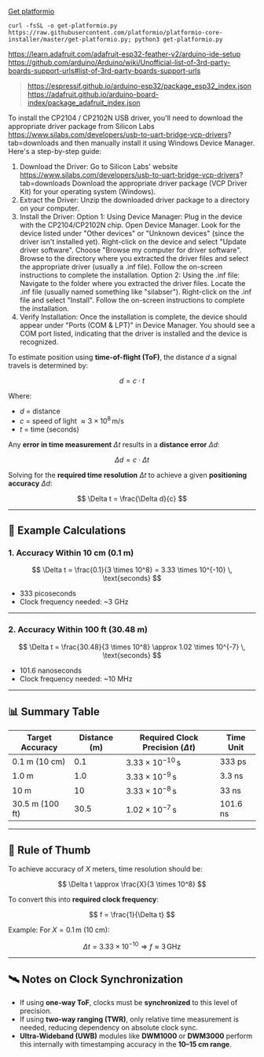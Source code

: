 [Get platformio](https://raw.githubusercontent.com/platformio/platformio-core-installer/master/get-platformio.py)

```
curl -fsSL -o get-platformio.py https://raw.githubusercontent.com/platformio/platformio-core-installer/master/get-platformio.py; python3 get-platformio.py
```

https://learn.adafruit.com/adafruit-esp32-feather-v2/arduino-ide-setup
https://github.com/arduino/Arduino/wiki/Unofficial-list-of-3rd-party-boards-support-urls#list-of-3rd-party-boards-support-urls


> https://espressif.github.io/arduino-esp32/package_esp32_index.json
> https://adafruit.github.io/arduino-board-index/package_adafruit_index.json

To install the CP2104 / CP2102N USB driver, you'll need to download the appropriate driver package from Silicon Labs https://www.silabs.com/developers/usb-to-uart-bridge-vcp-drivers? tab=downloads and then manually install it using Windows Device Manager. 
Here's a step-by-step guide:
1. Download the Driver:
Go to Silicon Labs' website https://www.silabs.com/developers/usb-to-uart-bridge-vcp-drivers? tab=downloads
Download the appropriate driver package (VCP Driver Kit) for your operating system (Windows). 
2. Extract the Driver:
Unzip the downloaded driver package to a directory on your computer. 
3. Install the Driver:
Option 1: Using Device Manager:
Plug in the device with the CP2104/CP2102N chip. 
Open Device Manager. 
Look for the device listed under "Other devices" or "Unknown devices" (since the driver isn't installed yet). 
Right-click on the device and select "Update driver software". 
Choose "Browse my computer for driver software". 
Browse to the directory where you extracted the driver files and select the appropriate driver (usually a .inf file). 
Follow the on-screen instructions to complete the installation. 
Option 2: Using the .inf file:
Navigate to the folder where you extracted the driver files. 
Locate the .inf file (usually named something like "silabser"). 
Right-click on the .inf file and select "Install". 
Follow the on-screen instructions to complete the installation. 
4. Verify Installation:
Once the installation is complete, the device should appear under "Ports (COM & LPT)" in Device Manager.
You should see a COM port listed, indicating that the driver is installed and the device is recognized.



To estimate position using **time-of-flight (ToF)**, the distance $d$ a signal travels is determined by:

$$
d = c \cdot t
$$

Where:
- $d$ = distance
- $c$ = speed of light $\approx 3 \times 10^8 \, \text{m/s}$
- $t$ = time (seconds)

Any **error in time measurement** $\Delta t$ results in a **distance error** $\Delta d$:

$$
\Delta d = c \cdot \Delta t
$$

Solving for the **required time resolution** $\Delta t$ to achieve a given **positioning accuracy** $\Delta d$:

$$
\Delta t = \frac{\Delta d}{c}
$$

---

## 🎯 Example Calculations

### 1. Accuracy Within 10 cm (0.1 m)

$$
\Delta t = \frac{0.1}{3 \times 10^8} = 3.33 \times 10^{-10} \, \text{seconds}
$$

- 333 picoseconds
- Clock frequency needed: ~3 GHz

---

### 2. Accuracy Within 100 ft (30.48 m)

$$
\Delta t = \frac{30.48}{3 \times 10^8} \approx 1.02 \times 10^{-7} \, \text{seconds}
$$

- 101.6 nanoseconds
- Clock frequency needed: ~10 MHz

---

## 📊 Summary Table

| **Target Accuracy** | **Distance (m)** | **Required Clock Precision** ($\Delta t$) | **Time Unit**        |
|---------------------|------------------|--------------------------------------------|-----------------------|
| 0.1 m (10 cm)       | 0.1              | $3.33 \times 10^{-10} \, \text{s}$         | 333 ps               |
| 1.0 m               | 1.0              | $3.33 \times 10^{-9} \, \text{s}$          | 3.3 ns               |
| 10 m                | 10               | $3.33 \times 10^{-8} \, \text{s}$          | 33 ns                |
| 30.5 m (100 ft)     | 30.5             | $1.02 \times 10^{-7} \, \text{s}$          | 101.6 ns             |

---

## 🧠 Rule of Thumb

To achieve accuracy of $X$ meters, time resolution should be:

$$
\Delta t \approx \frac{X}{3 \times 10^8}
$$

To convert this into **required clock frequency**:

$$
f = \frac{1}{\Delta t}
$$

Example: For $X = 0.1 \, \text{m}$ (10 cm):

$$
\Delta t = 3.33 \times 10^{-10} \Rightarrow f \approx 3 \, \text{GHz}
$$

---

## 🛰️ Notes on Clock Synchronization

- If using **one-way ToF**, clocks must be **synchronized** to this level of precision.
- If using **two-way ranging (TWR)**, only relative time measurement is needed, reducing dependency on absolute clock sync.
- **Ultra-Wideband (UWB)** modules like **DWM1000** or **DWM3000** perform this internally with timestamping accuracy in the **10–15 cm range**.

